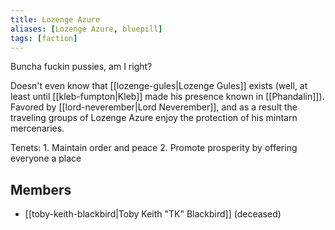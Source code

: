 ```yaml
---
title: Lozenge Azure
aliases: [Lozenge Azure, bluepill]
tags: [faction]
---
```

Buncha fuckin pussies, am I right?

Doesn't even know that [[lozenge-gules|Lozenge Gules]] exists (well, at least until [[kleb-fumpton|Kleb]] made his presence known in [[Phandalin]]). Favored by [[lord-neverember|Lord Neverember]], and as a result the traveling groups of Lozenge Azure enjoy the protection of his mintarn mercenaries.

Tenets:
	1. Maintain order and peace
	2. Promote prosperity by offering everyone a place

## Members
- [[toby-keith-blackbird|Toby Keith "TK" Blackbird]] (deceased)